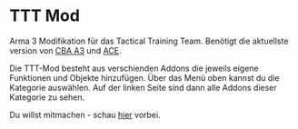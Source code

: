 # TTT Mod

Arma 3 Modifikation für das Tactical Training Team. Benötigt die aktuellste version von [CBA A3](https://github.com/CBATeam/CBA_A3/releases) und [ACE](https://github.com/acemod/ACE3/releases).

Die TTT-Mod besteht aus verschienden Addons die jeweils eigene Funktionen und Objekte hinzufügen. Über das Menü oben kannst du die Kategorie auswählen. Auf der linken Seite sind dann alle Addons dieser Kategorie zu sehen.

Du willst mitmachen - schau [hier](contribute.md) vorbei.
